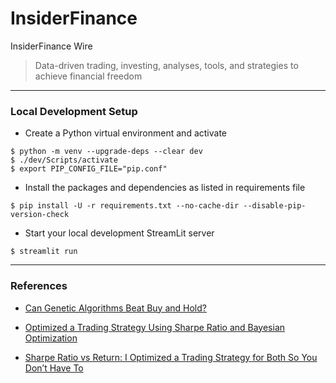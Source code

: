 # InsiderFinance

InsiderFinance Wire

> Data-driven trading, investing, analyses, tools, and strategies to achieve financial freedom

---

### Local Development Setup

- Create a Python virtual environment and activate

```shell
$ python -m venv --upgrade-deps --clear dev
$ ./dev/Scripts/activate
$ export PIP_CONFIG_FILE="pip.conf"
```

- Install the packages and dependencies as listed in requirements file

```shell
$ pip install -U -r requirements.txt --no-cache-dir --disable-pip-version-check
```

- Start your local development StreamLit server

```shell
$ streamlit run
```

---

### References

- [Can Genetic Algorithms Beat Buy and Hold?](https://wire.insiderfinance.io/can-evolution-beat-buy-and-hold-a-test-on-the-s-p-500-b94c70c63139)

- [Optimized a Trading Strategy Using Sharpe Ratio and Bayesian Optimization](https://wire.insiderfinance.io/i-optimized-a-trading-strategy-using-sharpe-ratio-and-bayesian-optimization-6a40ec76fb3f)

- [Sharpe Ratio vs Return: I Optimized a Trading Strategy for Both So You Don’t Have To](https://wire.insiderfinance.io/sharpe-ratio-vs-return-i-optimized-a-trading-strategy-for-both-so-you-dont-have-to-d8c3715fa964)
